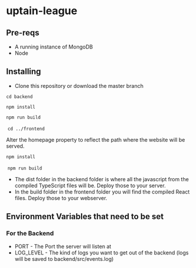 # uptain-league

## Pre-reqs
* A running instance of MongoDB
* Node

## Installing
* Clone this repository or download the master branch

 `cd backend`
 
 `npm install`
 
 `npm run build`
 
 `cd ../frontend`

  Alter the homepage property to reflect the path where the website will be served.
 
 `npm install`
 
 `npm run build`
* The dist folder in the backend folder is where all the javascript from the compiled TypeScript files will be.
Deploy those to your server.
* In the build folder in the frontend folder you will find the compiled React files. Deploy those to your webserver.

## Environment Variables that need to be set
### For the Backend
* PORT - The Port the server will listen at
* LOG_LEVEL - The kind of logs you want to get out of the backend (logs will be saved to backend/src/events.log)
